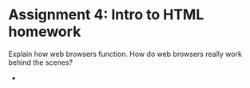 # Assignment 4: Intro to HTML homework

Explain how web browsers function. How do web browsers really work behind the scenes?

- 
